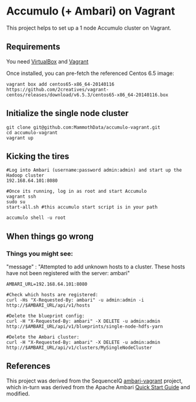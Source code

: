 # Accumulo (+ Ambari) on Vagrant

This project helps to set up a 1 node Accumulo cluster on Vagrant.

## Requirements

You need [VirtualBox](https://www.virtualbox.org/) and [Vagrant](http://www.vagrantup.com/)

Once installed, you can pre-fetch the referenced Centos 6.5 image:
```
vagrant box add centos65-x86_64-20140116 https://github.com/2creatives/vagrant-centos/releases/download/v6.5.3/centos65-x86_64-20140116.box
```


## Initialize the single node cluster

```
git clone git@github.com:MammothData/accumulo-vagrant.git
cd accumulo-vagrant
vagrant up
```

## Kicking the tires

```
#Log into Ambari (username:password admin:admin) and start up the Hadoop cluster
192.168.64.101:8080

#Once its running, log in as root and start Accumulo
vagrant ssh
sudo su
start-all.sh #this accumulo start script is in your path

accumulo shell -u root
```

## When things go wrong

### Things you might see:

"message" : "Attempted to add unknown hosts to a cluster.  These hosts have not been registered with the server: ambari"

```
AMBARI_URL=192.168.64.101:8080

#Check which hosts are registered:
curl -Hs "X-Requested-By: ambari" -u admin:admin -i http://$AMBARI_URL/api/v1/hosts

#Delete the blueprint config:
curl -H "X-Requested-By: ambari" -X DELETE -u admin:admin http://$AMBARI_URL/api/v1/blueprints/single-node-hdfs-yarn

#Delete the Ambari cluster:
curl -H "X-Requested-By: ambari" -X DELETE -u admin:admin http://$AMBARI_URL/api/v1/clusters/MySingleNodeCluster
```

## References

This project was derived from the SequenceIQ [ambari-vagrant](https://github.com/sequenceiq/ambari-vagrant) project, which in-turn was derived from the Apache Ambari [Quick Start Guide](https://cwiki.apache.org/confluence/display/AMBARI/Quick+Start+Guide) and modified.

